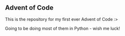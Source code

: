 ## Advent of Code
This is the repository for my first ever Advent of Code :>

Going to be doing most of them in Python - wish me luck!